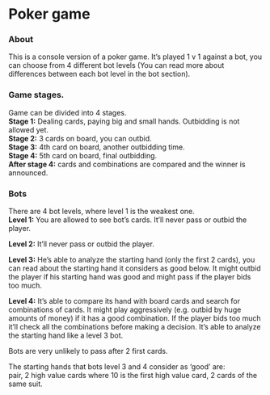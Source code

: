 # Poker game

### About

This is a console version of a poker game. It’s played 1 v 1 against a bot, you can choose from 4 different bot levels (You can read more about differences between each bot level in the bot section).


### Game stages.

Game can be divided into 4 stages.  
**Stage 1:** Dealing cards, paying big and small hands. Outbidding is not allowed yet.  
**Stage 2:** 3 cards on board, you can outbid.  
**Stage 3:** 4th card on board, another outbidding time.  
**Stage 4:** 5th card on board, final outbidding.  
**After stage 4:** cards and combinations are compared and the winner is announced.  



### Bots

There are 4 bot levels, where level 1 is the weakest one.     
**Level 1:** You are allowed to see bot’s cards. It’ll never pass or outbid the player. 
  
**Level 2:** It’ll never pass or outbid the player.
  
**Level 3:** He’s able to analyze the starting hand (only the first 2 cards), you can read about the starting hand it considers as good below. It might outbid the player if his starting hand was good and might pass if the player bids too much. 
  
**Level 4:** It’s able to compare its hand with board cards and search for combinations of cards. It might play aggressively (e.g. outbid by huge amounts of money) if it has a good combination. If the player bids too much it’ll check all the combinations before making a decision. It’s able to analyze the starting hand like a level 3 bot. 

  
Bots are very unlikely to pass after 2 first cards.    

The starting hands that bots level 3 and 4 consider as ‘good’ are:  
pair, 2 high value cards where 10 is the first high value card, 2 cards of the same suit.  
